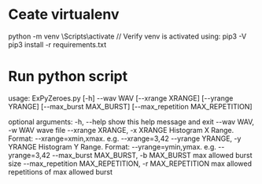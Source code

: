 # Ceate virtualenv
python -m venv <env name>
<env name>\Scripts\activate
// Verify venv is activated using:
pip3 -V
pip3 install -r requirements.txt

# Run python script
usage: ExPyZeroes.py [-h] --wav WAV [--xrange XRANGE] [--yrange YRANGE]
                     [--max_burst MAX_BURST] [--max_repetition MAX_REPETITION]
                     
optional arguments:
  -h, --help            show this help message and exit
  --wav WAV, -w WAV     wave file
  --xrange XRANGE, -x XRANGE
                        Histogram X Range. Format: --xrange=xmin,xmax. e.g.
                        --xrange=3,42
  --yrange YRANGE, -y YRANGE
                        Histogram Y Range. Format: --yrange=ymin,ymax. e.g.
                        --yrange=3,42
  --max_burst MAX_BURST, -b MAX_BURST
                        max allowed burst size
  --max_repetition MAX_REPETITION, -r MAX_REPETITION
                        max allowed repetitions of max allowed burst
